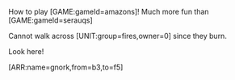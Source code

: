 How to play [GAME:gameId=amazons]! Much more fun than [GAME:gameId=serauqs]

Cannot walk across [UNIT:group=fires,owner=0] since they burn.

Look here!

[ARR:name=gnork,from=b3,to=f5]
